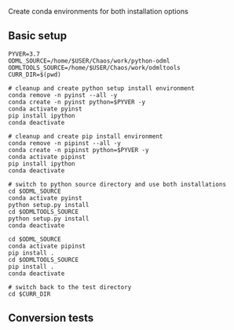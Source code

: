 Create conda environments for both installation options

## Basic setup

    PYVER=3.7
    ODML_SOURCE=/home/$USER/Chaos/work/python-odml
    ODMLTOOLS_SOURCE=/home/$USER/Chaos/work/odmltools
    CURR_DIR=$(pwd)

    # cleanup and create python setup install environment
    conda remove -n pyinst --all -y
    conda create -n pyinst python=$PYVER -y
    conda activate pyinst
    pip install ipython
    conda deactivate

    # cleanup and create pip install environment
    conda remove -n pipinst --all -y
    conda create -n pipinst python=$PYVER -y
    conda activate pipinst
    pip install ipython
    conda deactivate

    # switch to python source directory and use both installations
    cd $ODML_SOURCE
    conda activate pyinst
    python setup.py install
    cd $ODMLTOOLS_SOURCE
    python setup.py install
    conda deactivate

    cd $ODML_SOURCE
    conda activate pipinst
    pip install .
    cd $ODMLTOOLS_SOURCE
    pip install .
    conda deactivate

    # switch back to the test directory
    cd $CURR_DIR

## Conversion tests
